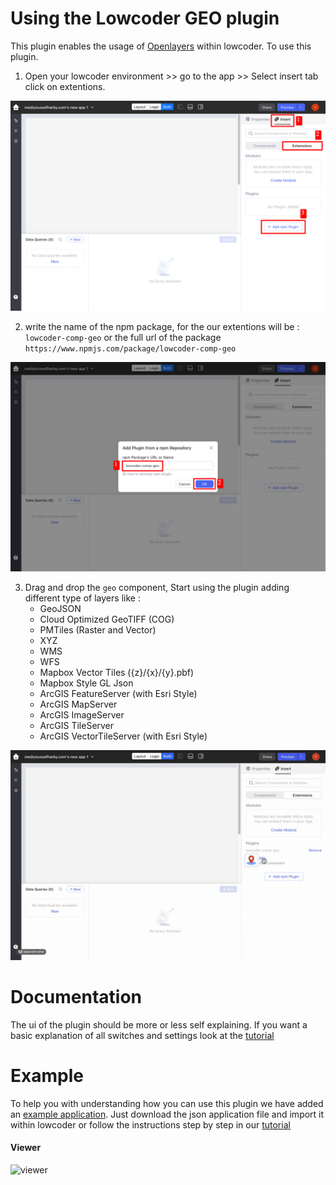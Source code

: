 # Using the Lowcoder GEO plugin

This plugin enables the usage of [Openlayers](https://openlayers.org/) within lowcoder. To use this plugin.

1. Open your lowcoder environment >> go to the app >> Select insert tab click on extentions.

![insert](docs/images/steps/1.png)

2. write the name of the npm package, for the our extentions will be : `lowcoder-comp-geo` or the full url of the package `https://www.npmjs.com/package/lowcoder-comp-geo`

![insert](docs/images/steps/2.png)

3. Drag and drop the `geo` component, Start using the plugin adding different type of layers like :
   - GeoJSON
   - Cloud Optimized GeoTIFF (COG)
   - PMTiles (Raster and Vector)
   - XYZ
   - WMS
   - WFS
   - Mapbox Vector Tiles ({z}/{x}/{y}.pbf)
   - Mapbox Style GL Json
   - ArcGIS FeatureServer (with Esri Style)
   - ArcGIS MapServer
   - ArcGIS ImageServer
   - ArcGIS TileServer
   - ArcGIS VectorTileServer (with Esri Style)

![insert](docs/images/steps/3.gif)

# Documentation

The ui of the plugin should be more or less self explaining. If you want a basic explanation of all switches and settings look at the [tutorial](https://sjhoeksma.github.io/lowcoder-comp-geo/#/tutorial)

# Example

To help you with understanding how you can use this plugin we have added an <a href='https://sjhoeksma.github.io/lowcoder-comp-geo/lowcoder-example/lowcoder-comp-geo.json' download="lowcoder-comp-geo.json">example application</a>. Just download the json application file and import it within lowcoder or follow the instructions step by step in our [tutorial]()

#### Viewer

![viewer](https://github.com/sjhoeksma/lowcoder-comp-geo/blob/dev/docs/images/baseconfig.png?raw=true)

